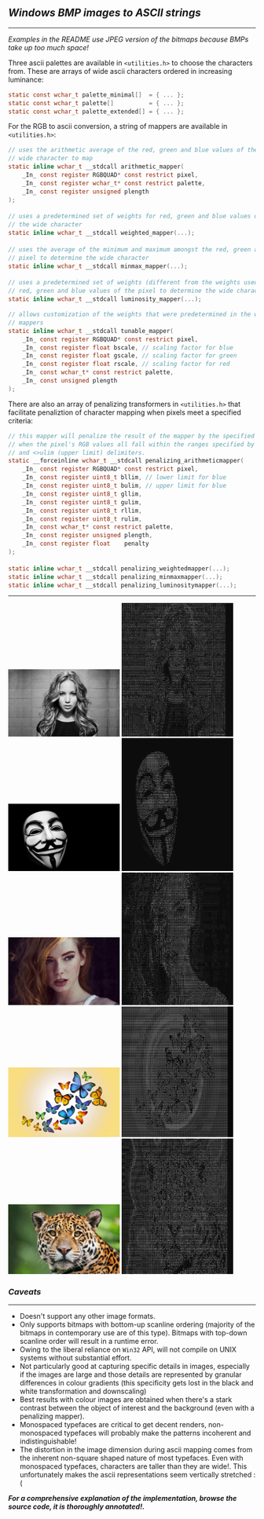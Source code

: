 ## ___Windows BMP images to ASCII strings___
--------------

_Examples in the README use JPEG version of the bitmaps because BMPs take up too much space!_

Three ascii palettes are available in `<utilities.h>` to choose the characters from. These are arrays of wide ascii characters ordered in increasing luminance:
```C
static const wchar_t palette_minimal[]  = { ... };
static const wchar_t palette[]          = { ... };
static const wchar_t palette_extended[] = { ... };
```

For the RGB to ascii conversion, a string of mappers are available in `<utilities.h>`:

```C
// uses the arithmetic average of the red, green and blue values of the pixel to determine which 
// wide character to map
static inline wchar_t __stdcall arithmetic_mapper(
    _In_ const register RGBQUAD* const restrict pixel,
    _In_ const register wchar_t* const restrict palette,
    _In_ const register unsigned plength
);

// uses a predetermined set of weights for red, green and blue values of the pixel to determine 
// the wide character
static inline wchar_t __stdcall weighted_mapper(...);

// uses the average of the minimum and maximum amongst the red, green and blue values of the 
// pixel to determine the wide character
static inline wchar_t __stdcall minmax_mapper(...);

// uses a predetermined set of weights (different from the weights used by weighted_mapper) for
// red, green and blue values of the pixel to determine the wide character
static inline wchar_t __stdcall luminosity_mapper(...);
```

```C
// allows customization of the weights that were predetermined in the weighted and luminosity
// mappers
static inline wchar_t __stdcall tunable_mapper(
    _In_ const register RGBQUAD* const restrict pixel,
    _In_ const register float bscale, // scaling factor for blue
    _In_ const register float gscale, // scaling factor for green
    _In_ const register float rscale, // scaling factor for red
    _In_ const wchar_t* const restrict palette,
    _In_ const unsigned plength
);
```

There are also an array of penalizing transformers in `<utilities.h>` that facilitate penaliztion of character mapping when pixels meet a specified criteria:

```C
// this mapper will penalize the result of the mapper by the specified penalty value
// when the pixel's RGB values all fall within the ranges specified by the <>llim (lower limit)
// and <>ulim (upper limit) delimiters.
static __forceinline wchar_t __stdcall penalizing_arithmeticmapper(
    _In_ const register RGBQUAD* const restrict pixel,
    _In_ const register uint8_t bllim, // lower limit for blue
    _In_ const register uint8_t bulim, // upper limit for blue
    _In_ const register uint8_t gllim,
    _In_ const register uint8_t gulim,
    _In_ const register uint8_t rllim,
    _In_ const register uint8_t rulim,
    _In_ const wchar_t* const restrict palette,
    _In_ const register unsigned plength,
    _In_ const register float    penalty
);

static inline wchar_t __stdcall penalizing_weightedmapper(...);
static inline wchar_t __stdcall penalizing_minmaxmapper(...);
static inline wchar_t __stdcall penalizing_luminositymapper(...);
```

------

<div><img src="./readme/jennifer_lawrence.jpg"  width=45%> <img src="./readme/jennifer.jpg" width=45%></div>
<div><img src="./readme/vendetta-wallpaper.jpg"  width=45%> <img src="./readme/vendetta.jpg" width=45%></div>
<div><img src="./readme/ginger_woman.jpg"  width=45%> <img src="./readme/ginger.jpg" width=45%></div>
<div><img src="./readme/butterflies_2.jpg"  width=45%> <img src="./readme/butterflies.jpg" width=45%></div>
<div><img src="./readme/jaguar_1.jpg"  width=45%> <img src="./readme/jaguar.jpg" width=45%></div>

### ___Caveats___
-----------------

- Doesn't support any other image formats.
- Only supports bitmaps with bottom-up scanline ordering (majority of the bitmaps in contemporary use are of this type). Bitmaps with top-down scanline order will result in a runtime error.
- Owing to the liberal reliance on `Win32` API, will not compile on UNIX systems without substantial effort.
- Not particularly good at capturing specific details in images, especially if the images are large and those details are represented by granular differences in colour gradients (this specificity gets lost in the black and white transformation and downscaling)
- Best results with colour images are obtained when there's a stark contrast between the object of interest and the background (even with a penalizing mapper).
- Monospaced typefaces are critical to get decent renders, non-monospaced typefaces will probably make the patterns incoherent and indistinguishable!
- The distortion in the image dimension during ascii mapping comes from the inherent non-square shaped nature of most typefaces.
Even with monospaced typefaces, characters are taller than they are wide!. This unfortunately makes the ascii representations seem vertically stretched :(   

___For a comprehensive explanation of the implementation, browse the source code, it is thoroughly annotated!.___
